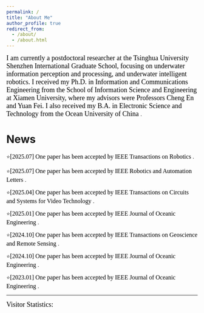 ```yaml
---
permalink: /
title: "About Me"
author_profile: true
redirect_from: 
  - /about/
  - /about.html
---
```


<font face="Times New Roman" id="education" color=black size=4>I am currently a postdoctoral researcher at the Tsinghua University Shenzhen International Graduate School, focusing on underwater information perception and processing, and underwater intelligent robotics. I received my Ph.D. in Information and Communications Engineering from the School of Information Science and Engineering at Xiamen University, where my advisors were Professors Cheng En and Yuan Fei. I also received my B.A. in Electronic Science and Technology from the Ocean University of China </font>.


News
======

:star:<font face="Times New Roman" color=black size=3>[2025.07] One paper has been accepted by IEEE Transactions on Robotics </font>.

:star:<font face="Times New Roman" color=black size=3>[2025.07] One paper has been accepted by IEEE Robotics and Automation Letters </font>.

:star:<font face="Times New Roman" color=black size=3>[2025.04] One paper has been accepted by IEEE Transactions on Circuits and Systems for Video Technology </font>.

:star:<font face="Times New Roman" color=black size=3>[2025.01] One paper has been accepted by IEEE Journal of Oceanic Engineering </font>.

:star:<font face="Times New Roman" color=black size=3>[2024.10] One paper has been accepted by IEEE Transactions on Geoscience and Remote Sensing </font>.

:star:<font face="Times New Roman" color=black size=3>[2024.10] One paper has been accepted by IEEE Journal of Oceanic Engineering </font>.

:star:<font face="Times New Roman" color=black size=3>[2023.01] One paper has been accepted by IEEE Journal of Oceanic Engineering </font>.

------

<font face="Times New Roman" id="professional" color=black size=4>Visitor Statistics:</font>

<script type="text/javascript" id="clustrmaps" src="//clustrmaps.com/map_v2.js?d=M-Rnztz2mrr0q4hNj7wftMkx1JDn2cQibvB_Sh78CXA&cl=ffffff&w=a"></script>

